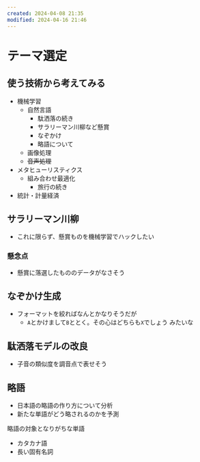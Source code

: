 ```yaml
---
created: 2024-04-08 21:35
modified: 2024-04-16 21:46
---
```


# テーマ選定

## 使う技術から考えてみる

- 機械学習
    - 自然言語
        - 駄洒落の続き
        - サラリーマン川柳など懸賞
        - なぞかけ
        - 略語について
    - 画像処理
    - ~~音声処理~~
- メタヒューリスティクス
    - 組み合わせ最適化
        - 旅行の続き
- 統計・計量経済

## サラリーマン川柳

- これに限らず、懸賞ものを機械学習でハックしたい

### 懸念点

- 懸賞に落選したもののデータがなさそう

## なぞかけ生成

- フォーマットを絞ればなんとかなりそうだが
    - `A`とかけまして`B`ととく。その心はどちらも`X`でしょう みたいな

## 駄洒落モデルの改良

- 子音の類似度を調音点で表せそう

## 略語

- 日本語の略語の作り方について分析
- 新たな単語がどう略されるのかを予測

略語の対象となりがちな単語

- カタカナ語
- 長い固有名詞
